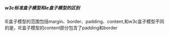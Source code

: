 ##### w3c标准盒子模型和ie盒子模型的区别

IE盒子模型的范围包括margin、border、padding、content,和w3c盒子模型不同的是，IE盒子模型的content部分包含了padding和border